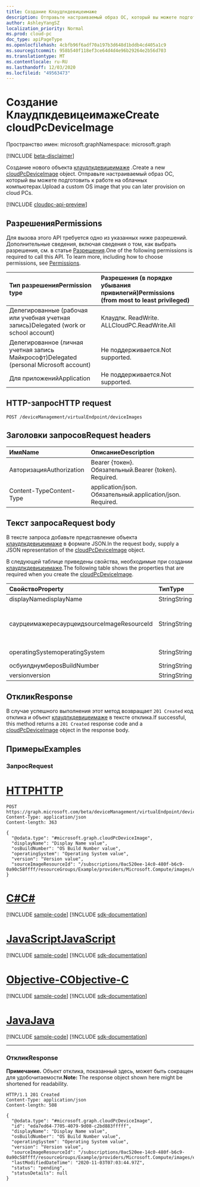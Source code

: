```yaml
---
title: Создание Клаудпкдевицеимаже
description: Отправьте настраиваемый образ ОС, который вы можете подготовить к работе на облачных компьютерах.
author: AshleyYangSZ
localization_priority: Normal
ms.prod: cloud-pc
doc_type: apiPageType
ms.openlocfilehash: 4cbfb96f6adf70a197b3d648d1bddb4cd405a1c9
ms.sourcegitcommit: 958b540f118ef3ce64d4d4e96b29264e2b56d703
ms.translationtype: MT
ms.contentlocale: ru-RU
ms.lasthandoff: 12/03/2020
ms.locfileid: "49563473"
---
```

# <a name="create-cloudpcdeviceimage"></a><span data-ttu-id="6c677-103">Создание Клаудпкдевицеимаже</span><span class="sxs-lookup"><span data-stu-id="6c677-103">Create cloudPcDeviceImage</span></span>

<span data-ttu-id="6c677-104">Пространство имен: microsoft.graph</span><span class="sxs-lookup"><span data-stu-id="6c677-104">Namespace: microsoft.graph</span></span>

[!INCLUDE [beta-disclaimer](../../includes/beta-disclaimer.md)]

<span data-ttu-id="6c677-105">Создание нового объекта [клаудпкдевицеимаже](../resources/cloudpcdeviceimage.md) .</span><span class="sxs-lookup"><span data-stu-id="6c677-105">Create a new [cloudPcDeviceImage](../resources/cloudpcdeviceimage.md) object.</span></span> <span data-ttu-id="6c677-106">Отправьте настраиваемый образ ОС, который вы можете подготовить к работе на облачных компьютерах.</span><span class="sxs-lookup"><span data-stu-id="6c677-106">Upload a custom OS image that you can later provision on cloud PCs.</span></span>

[!INCLUDE [cloudpc-api-preview](../../includes/cloudpc-api-preview.md)]

## <a name="permissions"></a><span data-ttu-id="6c677-107">Разрешения</span><span class="sxs-lookup"><span data-stu-id="6c677-107">Permissions</span></span>

<span data-ttu-id="6c677-p102">Для вызова этого API требуется одно из указанных ниже разрешений. Дополнительные сведения, включая сведения о том, как выбрать разрешения, см. в статье [Разрешения](/graph/permissions-reference).</span><span class="sxs-lookup"><span data-stu-id="6c677-p102">One of the following permissions is required to call this API. To learn more, including how to choose permissions, see [Permissions](/graph/permissions-reference).</span></span>

|<span data-ttu-id="6c677-110">Тип разрешения</span><span class="sxs-lookup"><span data-stu-id="6c677-110">Permission type</span></span>|<span data-ttu-id="6c677-111">Разрешения (в порядке убывания привилегий)</span><span class="sxs-lookup"><span data-stu-id="6c677-111">Permissions (from most to least privileged)</span></span>|
|:---|:---|
|<span data-ttu-id="6c677-112">Делегированные (рабочая или учебная учетная запись)</span><span class="sxs-lookup"><span data-stu-id="6c677-112">Delegated (work or school account)</span></span>|<span data-ttu-id="6c677-113">Клаудпк. ReadWrite. ALL</span><span class="sxs-lookup"><span data-stu-id="6c677-113">CloudPC.ReadWrite.All</span></span>|
|<span data-ttu-id="6c677-114">Делегированное (личная учетная запись Майкрософт)</span><span class="sxs-lookup"><span data-stu-id="6c677-114">Delegated (personal Microsoft account)</span></span>|<span data-ttu-id="6c677-115">Не поддерживается.</span><span class="sxs-lookup"><span data-stu-id="6c677-115">Not supported.</span></span>|
|<span data-ttu-id="6c677-116">Для приложений</span><span class="sxs-lookup"><span data-stu-id="6c677-116">Application</span></span>|<span data-ttu-id="6c677-117">Не поддерживается.</span><span class="sxs-lookup"><span data-stu-id="6c677-117">Not supported.</span></span>|

## <a name="http-request"></a><span data-ttu-id="6c677-118">HTTP-запрос</span><span class="sxs-lookup"><span data-stu-id="6c677-118">HTTP request</span></span>

<!-- {
  "blockType": "ignored"
}
-->

``` http
POST /deviceManagement/virtualEndpoint/deviceImages
```

## <a name="request-headers"></a><span data-ttu-id="6c677-119">Заголовки запросов</span><span class="sxs-lookup"><span data-stu-id="6c677-119">Request headers</span></span>

| <span data-ttu-id="6c677-120">Имя</span><span class="sxs-lookup"><span data-stu-id="6c677-120">Name</span></span>          | <span data-ttu-id="6c677-121">Описание</span><span class="sxs-lookup"><span data-stu-id="6c677-121">Description</span></span>                |
| :------------ | :------------------------  |
| <span data-ttu-id="6c677-122">Авторизация</span><span class="sxs-lookup"><span data-stu-id="6c677-122">Authorization</span></span> | <span data-ttu-id="6c677-p103">Bearer {токен}. Обязательный.</span><span class="sxs-lookup"><span data-stu-id="6c677-p103">Bearer {token}. Required.</span></span>  |
| <span data-ttu-id="6c677-125">Content-Type</span><span class="sxs-lookup"><span data-stu-id="6c677-125">Content-Type</span></span>  | <span data-ttu-id="6c677-p104">application/json. Обязательный.</span><span class="sxs-lookup"><span data-stu-id="6c677-p104">application/json. Required.</span></span>|

## <a name="request-body"></a><span data-ttu-id="6c677-128">Текст запроса</span><span class="sxs-lookup"><span data-stu-id="6c677-128">Request body</span></span>

<span data-ttu-id="6c677-129">В тексте запроса добавьте представление объекта [клаудпкдевицеимаже](../resources/cloudpcdeviceimage.md) в формате JSON.</span><span class="sxs-lookup"><span data-stu-id="6c677-129">In the request body, supply a JSON representation of the [cloudPcDeviceImage](../resources/cloudpcdeviceimage.md) object.</span></span>

<span data-ttu-id="6c677-130">В следующей таблице приведены свойства, необходимые при создании [клаудпкдевицеимаже](../resources/cloudpcdeviceimage.md).</span><span class="sxs-lookup"><span data-stu-id="6c677-130">The following table shows the properties that are required when you create the [cloudPcDeviceImage](../resources/cloudpcdeviceimage.md).</span></span>

|<span data-ttu-id="6c677-131">Свойство</span><span class="sxs-lookup"><span data-stu-id="6c677-131">Property</span></span>|<span data-ttu-id="6c677-132">Тип</span><span class="sxs-lookup"><span data-stu-id="6c677-132">Type</span></span>|<span data-ttu-id="6c677-133">Описание</span><span class="sxs-lookup"><span data-stu-id="6c677-133">Description</span></span>|
|:---|:---|:---|
|<span data-ttu-id="6c677-134">displayName</span><span class="sxs-lookup"><span data-stu-id="6c677-134">displayName</span></span>|<span data-ttu-id="6c677-135">String</span><span class="sxs-lookup"><span data-stu-id="6c677-135">String</span></span>|<span data-ttu-id="6c677-136">Отображаемое имя изображения.</span><span class="sxs-lookup"><span data-stu-id="6c677-136">The image's display name.</span></span>|
|<span data-ttu-id="6c677-137">саурцеимажересаурцеид</span><span class="sxs-lookup"><span data-stu-id="6c677-137">sourceImageResourceId</span></span>|<span data-ttu-id="6c677-138">String</span><span class="sxs-lookup"><span data-stu-id="6c677-138">String</span></span>|<span data-ttu-id="6c677-139">Идентификатор исходного ресурса изображения в Azure.</span><span class="sxs-lookup"><span data-stu-id="6c677-139">The ID of the source image resource on Azure.</span></span> <span data-ttu-id="6c677-140">Требуемый формат: "/Субскриптионс/{субскриптион-ИД}/ресаурцеграупс/{ресаурцеграупнаме}/провидерс/Микрософт.компуте/имажес/{имаженаме}".</span><span class="sxs-lookup"><span data-stu-id="6c677-140">Required format: "/subscriptions/{subscription-id}/resourceGroups/{resourceGroupName}/providers/Microsoft.Compute/images/{imageName}".</span></span>|
|<span data-ttu-id="6c677-141">operatingSystem</span><span class="sxs-lookup"><span data-stu-id="6c677-141">operatingSystem</span></span>|<span data-ttu-id="6c677-142">String</span><span class="sxs-lookup"><span data-stu-id="6c677-142">String</span></span>|<span data-ttu-id="6c677-143">Операционная система изображения.</span><span class="sxs-lookup"><span data-stu-id="6c677-143">The image's operating system.</span></span> <span data-ttu-id="6c677-144">Пример: Windows 10 Корпоративная.</span><span class="sxs-lookup"><span data-stu-id="6c677-144">For example: Windows 10 Enterprise.</span></span>|
|<span data-ttu-id="6c677-145">осбуилднумбер</span><span class="sxs-lookup"><span data-stu-id="6c677-145">osBuildNumber</span></span>|<span data-ttu-id="6c677-146">String</span><span class="sxs-lookup"><span data-stu-id="6c677-146">String</span></span>|<span data-ttu-id="6c677-147">Версия сборки ОС образа.</span><span class="sxs-lookup"><span data-stu-id="6c677-147">The image's OS build version.</span></span> <span data-ttu-id="6c677-148">Пример: 1909.</span><span class="sxs-lookup"><span data-stu-id="6c677-148">For example: 1909.</span></span>|
|<span data-ttu-id="6c677-149">version</span><span class="sxs-lookup"><span data-stu-id="6c677-149">version</span></span>|<span data-ttu-id="6c677-150">String</span><span class="sxs-lookup"><span data-stu-id="6c677-150">String</span></span>|<span data-ttu-id="6c677-151">Версия изображения.</span><span class="sxs-lookup"><span data-stu-id="6c677-151">The image version.</span></span> <span data-ttu-id="6c677-152">Например: 0.0.1, 1.5.13.</span><span class="sxs-lookup"><span data-stu-id="6c677-152">For example: 0.0.1, 1.5.13.</span></span>|

## <a name="response"></a><span data-ttu-id="6c677-153">Отклик</span><span class="sxs-lookup"><span data-stu-id="6c677-153">Response</span></span>

<span data-ttu-id="6c677-154">В случае успешного выполнения этот метод возвращает `201 Created` код отклика и объект [клаудпкдевицеимаже](../resources/cloudpcdeviceimage.md) в тексте отклика.</span><span class="sxs-lookup"><span data-stu-id="6c677-154">If successful, this method returns a `201 Created` response code and a [cloudPcDeviceImage](../resources/cloudpcdeviceimage.md) object in the response body.</span></span>

## <a name="examples"></a><span data-ttu-id="6c677-155">Примеры</span><span class="sxs-lookup"><span data-stu-id="6c677-155">Examples</span></span>

### <a name="request"></a><span data-ttu-id="6c677-156">Запрос</span><span class="sxs-lookup"><span data-stu-id="6c677-156">Request</span></span>


# <a name="http"></a>[<span data-ttu-id="6c677-157">HTTP</span><span class="sxs-lookup"><span data-stu-id="6c677-157">HTTP</span></span>](#tab/http)
<!-- {
  "blockType": "request",
  "name": "create_cloudpcdeviceimage_from_cloudpcdeviceimage"
}
-->

``` http
POST https://graph.microsoft.com/beta/deviceManagement/virtualEndpoint/deviceImages
Content-Type: application/json
Content-length: 363

{
  "@odata.type": "#microsoft.graph.cloudPcDeviceImage",
  "displayName": "Display Name value",
  "osBuildNumber": "OS Build Number value",
  "operatingSystem": "Operating System value",
  "version": "Version value",
  "sourceImageResourceId": "/subscriptions/0ac520ee-14c0-480f-b6c9-0a90c58ffff/resourceGroups/Example/providers/Microsoft.Compute/images/exampleImage"
}
```
# <a name="c"></a>[<span data-ttu-id="6c677-158">C#</span><span class="sxs-lookup"><span data-stu-id="6c677-158">C#</span></span>](#tab/csharp)
[!INCLUDE [sample-code](../includes/snippets/csharp/create-cloudpcdeviceimage-from-cloudpcdeviceimage-csharp-snippets.md)]
[!INCLUDE [sdk-documentation](../includes/snippets/snippets-sdk-documentation-link.md)]

# <a name="javascript"></a>[<span data-ttu-id="6c677-159">JavaScript</span><span class="sxs-lookup"><span data-stu-id="6c677-159">JavaScript</span></span>](#tab/javascript)
[!INCLUDE [sample-code](../includes/snippets/javascript/create-cloudpcdeviceimage-from-cloudpcdeviceimage-javascript-snippets.md)]
[!INCLUDE [sdk-documentation](../includes/snippets/snippets-sdk-documentation-link.md)]

# <a name="objective-c"></a>[<span data-ttu-id="6c677-160">Objective-C</span><span class="sxs-lookup"><span data-stu-id="6c677-160">Objective-C</span></span>](#tab/objc)
[!INCLUDE [sample-code](../includes/snippets/objc/create-cloudpcdeviceimage-from-cloudpcdeviceimage-objc-snippets.md)]
[!INCLUDE [sdk-documentation](../includes/snippets/snippets-sdk-documentation-link.md)]

# <a name="java"></a>[<span data-ttu-id="6c677-161">Java</span><span class="sxs-lookup"><span data-stu-id="6c677-161">Java</span></span>](#tab/java)
[!INCLUDE [sample-code](../includes/snippets/java/create-cloudpcdeviceimage-from-cloudpcdeviceimage-java-snippets.md)]
[!INCLUDE [sdk-documentation](../includes/snippets/snippets-sdk-documentation-link.md)]

---


### <a name="response"></a><span data-ttu-id="6c677-162">Отклик</span><span class="sxs-lookup"><span data-stu-id="6c677-162">Response</span></span>

<span data-ttu-id="6c677-163">**Примечание.** Объект отклика, показанный здесь, может быть сокращен для удобочитаемости.</span><span class="sxs-lookup"><span data-stu-id="6c677-163">**Note:** The response object shown here might be shortened for readability.</span></span>
<!-- {
  "blockType": "response",
  "truncated": true,
  "@odata.type": "microsoft.graph.cloudPcDeviceImage"
}
-->

``` http
HTTP/1.1 201 Created
Content-Type: application/json
Content-length: 508

{
  "@odata.type": "#microsoft.graph.cloudPcDeviceImage",
  "id": "eda7ed64-7705-4079-9d08-c2bd883fffff",
  "displayName": "Display Name value",
  "osBuildNumber": "OS Build Number value",
  "operatingSystem": "Operating System value",
  "version": "Version value",
  "sourceImageResourceId": "/subscriptions/0ac520ee-14c0-480f-b6c9-0a90c58ffff/resourceGroups/Example/providers/Microsoft.Compute/images/exampleImage",
  "lastModifiedDateTime": "2020-11-03T07:03:44.97Z",
  "status": "pending",
  "statusDetails": null
}
```
